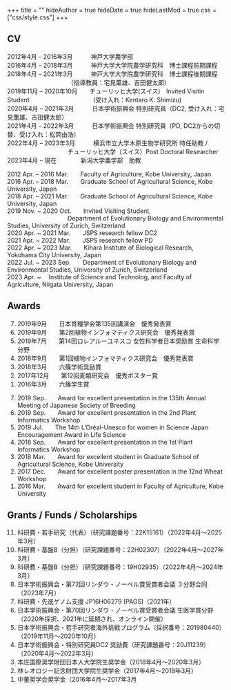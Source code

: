 +++
title = ""
hideAuthor = true
hideDate = true
hideLastMod = true
css = ["css/style.css"]
+++

## CV

2012年4月 – 2016年3月&emsp;&emsp;&emsp;神戸大学農学部  
2016年4月 – 2018年3月&emsp;&emsp;&emsp;神戸大学大学院農学研究科　博士課程前期課程  
2018年4月 – 2021年3月&emsp;&emsp;&emsp;神戸大学大学院農学研究科　博士課程後期課程
&emsp;&emsp;&emsp;&emsp;&emsp;&emsp;&emsp;&emsp;&emsp;&emsp;（指導教員：宅見薫雄、吉田健太郎）  
2019年11月 – 2020年10月&emsp;&emsp;チューリッヒ大学(スイス)　Invited Visitin Student 
&emsp;&emsp;&emsp;&emsp;&emsp;&emsp;&emsp;&emsp;&emsp;&emsp; (受け入れ：Kentaro K. Shimizu)  
2020年4月 – 2021年3月&emsp;&emsp;&emsp;日本学術振興会 特別研究員（DC2, 受け入れ：宅見薫雄、吉田健太郎）  
2021年4月 – 2022年3月&emsp;&emsp;&emsp;日本学術振興会 特別研究員（PD, DC2からの切替、受け入れ：松岡由浩）  
2022年4月 – 2023年3月&emsp;&emsp;&emsp;横浜市立大学木原生物学研究所 特任助教 / 
&emsp;&emsp;&emsp;&emsp;&emsp;&emsp;&emsp;&emsp;&emsp;&emsp;チューリッヒ大学（スイス）Post Doctoral Researcher  
2023年4月 – 現在&emsp;&emsp;&emsp;&emsp;新潟大学農学部　助教    

2012 Apr. – 2016 Mar.&emsp;&emsp;Faculty of  Agriculture, Kobe University, Japan  
2016 Apr. – 2018 Mar.&emsp;&emsp;Graduate School of Agricultural Science, Kobe University, Japan  
2018 Apr. – 2021 Mar.&emsp;&emsp;Graduate School of Agricultural Science, Kobe University, Japan  
2019 Nov. ~ 2020 Oct.&emsp;&emsp;Invited Visiting Student,  
&emsp;&emsp;&emsp;&emsp;&emsp;&emsp;&emsp;&emsp;&emsp;&emsp;Department of Evolutionary Biology and Environmental Studies, University of Zurich, Switzerland  
2020 Apr. ~ 2021 Mar.&emsp;&emsp;JSPS research fellow DC2  
2021 Apr. ~ 2022 Mar.&emsp;&emsp;JSPS research fellow PD                                      
2022 Apr. ~ 2023 Mar.&emsp;&emsp;Kihara Institute of Biological Research, Yokohama City University, Japan  
2022 Jul. ~ 2023 Sep.&emsp;&emsp;Department of Evolutionary Biology and Environmental Studies, University of Zurich, Switzerland  
2023 Apr. ~ &emsp;Institute of Science and Technolog, and Faculty of Agriculture, Niigata University, Japan  

## Awards

<ol reversed>
  <li>2019年9月&emsp;&emsp;日本育種学会第135回講演会　優秀発表賞</li>
  <li>2019年9月&emsp;&emsp;第2回植物インフォマティクス研究会　優秀発表賞</li>
  <li>2019年7月&emsp;&emsp;第14回ロレアルーユネスコ 女性科学者日本奨励賞 生命科学分野</li>
  <li>2018年9月&emsp;&emsp;第1回植物インフォマティクス研究会　優秀発表賞</li>
  <li>2018年3月&emsp;&emsp;六篠学術奨励賞</li>
  <li>2017年12月&emsp;&emsp;第12回麦類研究会　優秀ポスター賞</li>
  <li>2016年3月&emsp;&emsp;六篠学生賞</li>
</ol>

<ol reversed>
  <li>2019 Sep.&emsp;&emsp;Award for excellent presentation in the 135th Annual Meeting of Japanese Society of Breeding</li>
  <li>2019 Sep.&emsp;&emsp;Award for excellent presentation in the 2nd Plant Informatics Workshop</li>
  <li>2019 Jul.&emsp;&emsp;The 14th L’Oréal-Unesco for women in Science Japan Encouragement Award in Life Science</li>
  <li>2018 Sep.&emsp;&emsp;Award for excellent presentation in the 1st Plant Informatics Workshop</li>
  <li>2018 Mar.&emsp;&emsp;Award for excellent student in Graduate School of Agricultural Science, Kobe University</li>
  <li>2017 Dec.&emsp;&emsp;Award for excellent poster presentation in the 12nd Wheat Workshop</li>
  <li>2016 Mar.&emsp;&emsp;Award for excellent student in Faculty of Agriculture, Kobe University</li>
</ol>

## Grants / Funds / Scholarships

<ol reversed>
  <li>科研費・若手研究（代表）（研究課題番号：22K15161）（2022年4月〜2025年3月）</li>
  <li>科研費・基盤B（分担）（研究課題番号：22H02307）（2022年4月〜2027年3月）</li>
  <li>科研費・基盤B（分担）（研究課題番号：19H02935）（2022年4月〜2024年3月）</li>
  <li>日本学術振興会・第72回リンダウ・ノーベル賞受賞者会議 ３分野合同（2023年7月）</li>
  <li>科研費・先進ゲノム支援 JP16H06279 (PAGS)（2021年）</li>
  <li>日本学術振興会・第70回リンダウ・ノーベル賞受賞者会議 生医学賞分野（2020年採択、2021年に延期され、オンライン開催）</li>
  <li>日本学術振興会・若手研究者海外挑戦プログラム（採択番号：201980440）（2019年11月〜2020年10月）</li>
  <li>日本学術振興会・特別研究員DC2 奨励費（研究課題番号：20J11239）（2020年4月〜2022年3月）</li>
  <li>本庄国際奨学財団日本人大学院生奨学金（2018年4月〜2020年3月）</li>
  <li>林レオロジー記念財団大学院生奨学金（2017年4月〜2018年3月）</li>
  <li>中董奨学会奨学金（2016年4月〜2017年3月</li>
</ol>
